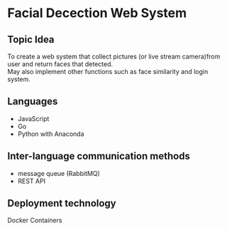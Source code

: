 # Facial Decection Web System

## Topic Idea

To create a web system that collect pictures (or live stream camera)from user and return faces that detected.\
May also implement other functions such as face similarity and login system.

## Languages

- JavaScript
- Go
- Python with Anaconda

## Inter-language communication methods

- message queue (RabbitMQ)
- REST API

## Deployment technology

Docker Containers
